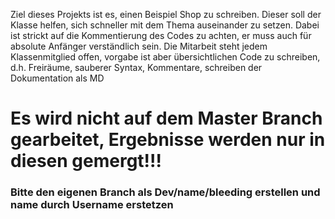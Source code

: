 Ziel dieses Projekts ist es, einen Beispiel Shop zu schreiben.
Dieser soll der Klasse helfen, sich schneller mit dem Thema auseinander zu setzen.
Dabei ist strickt auf die Kommentierung des Codes zu achten, er muss auch für absolute Anfänger verständlich sein.
Die Mitarbeit steht jedem Klassenmitglied offen, vorgabe ist aber übersichtlichen Code zu schreiben, d.h. 
Freiräume, sauberer Syntax, Kommentare, schreiben der Dokumentation als MD

# Es wird nicht auf dem Master Branch gearbeitet, Ergebnisse werden nur in diesen gemergt!!!

### Bitte den eigenen Branch als Dev/name/bleeding erstellen und name durch Username erstetzen